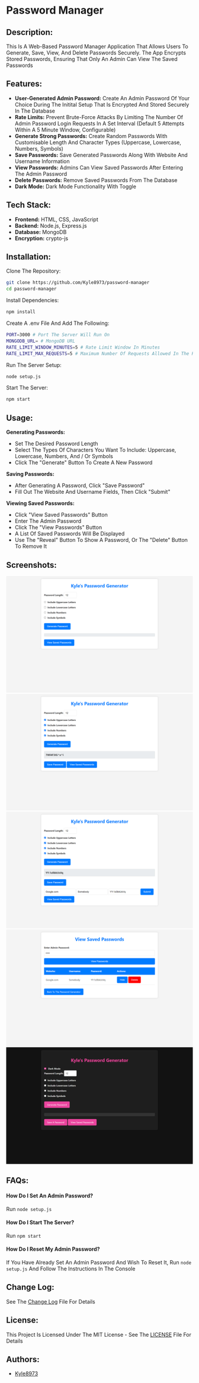 # Password Manager

## Description:
This Is A Web-Based Password Manager Application That Allows Users To Generate, Save, View, And Delete Passwords Securely. The App Encrypts Stored Passwords, Ensuring That Only An Admin Can View The Saved Passwords

## Features:
- **User-Generated Admin Password:** Create An Admin Password Of Your Choice During The Initital Setup That Is Encrypted And Stored Securely In The Database
- **Rate Limits:** Prevent Brute-Force Attacks By Limiting The Number Of Admin Password Login Requests In A Set Interval (Default 5 Attempts Within A 5 Minute Window, Configurable)
- **Generate Strong Passwords:** Create Random Passwords With Customisable Length And Character Types (Uppercase, Lowercase, Numbers, Symbols)
- **Save Passwords:** Save Generated Passwords Along With Website And Username Information
- **View Passwords:** Admins Can View Saved Passwords After Entering The Admin Password
- **Delete Passwords:** Remove Saved Passwords From The Database
- **Dark Mode:** Dark Mode Functionality With Toggle

## Tech Stack:

- **Frontend:** HTML, CSS, JavaScript
- **Backend:** Node.js, Express.js
- **Database:** MongoDB
- **Encryption:** crypto-js


## Installation:

Clone The Repository:
```bash
git clone https://github.com/Kyle8973/password-manager
cd password-manager
```

Install Dependencies:
```bash
npm install
```

Create A .env File And Add The Following:
```bash
PORT=3000 # Port The Server Will Run On
MONGODB_URL= # MongoDB URL
RATE_LIMIT_WINDOW_MINUTES=5 # Rate Limit Window In Minutes
RATE_LIMIT_MAX_REQUESTS=5 # Maximum Number Of Requests Allowed In The Rate Limit Window
```

Run The Server Setup:
```bash
node setup.js
```

Start The Server:
```bash
npm start
```

## Usage:

**Generating Passwords:**
- Set The Desired Password Length
- Select The Types Of Characters You Want To Include: Uppercase, Lowercase, Numbers, And / Or Symbols
- Click The "Generate" Button To Create A New Password

**Saving Passwords:**
- After Generating A Password, Click "Save Password"
- Fill Out The Website And Username Fields, Then Click "Submit"

**Viewing Saved Passwords:**
- Click "View Saved Passwords" Button
- Enter The Admin Password
- Click The "View Passwords" Button
- A List Of Saved Passwords Will Be Displayed
- Use The "Reveal" Button To Show A Password, Or The "Delete" Button To Remove It

## Screenshots:
![Main Page](images/Main_Page.png)
![Generated Password](images/Generated_Password.png)
![Save Password](images/Save_Password.png)
![View Passwords](images/View_Passwords.png)
![Dark Mode](images/Dark_Mode.png)

## FAQs:
#### How Do I Set An Admin Password?
Run `node setup.js`

#### How Do I Start The Server?
Run `npm start`

#### How Do I Reset My Admin Password?
If You Have Already Set An Admin Password And Wish To Reset It, Run `node setup.js` And Follow The Instructions In The Console

## Change Log:
See The [Change Log](CHANGELOG.md) File For Details

## License:
This Project Is Licensed Under The MIT License - See The [LICENSE](LICENSE) File For Details

## Authors:

- [Kyle8973](https://www.github.com/kyle8973)